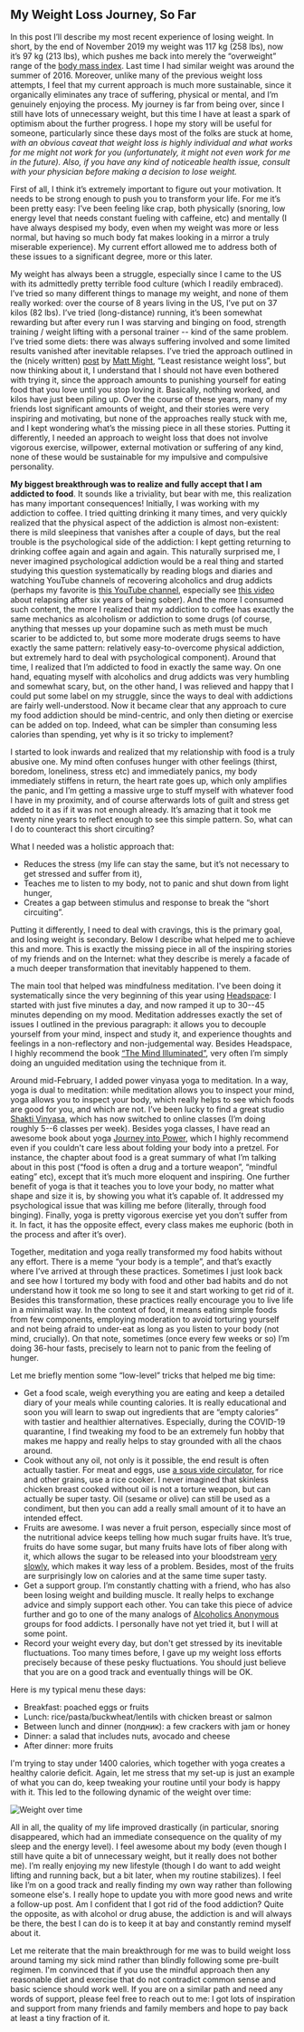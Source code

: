 ## My Weight Loss Journey, So Far

In this post I’ll describe my most recent experience of losing weight. In short, by the end of November 2019 my weight was 117 kg (258 lbs), now it’s 97 kg (213 lbs), which pushes me back into merely the “overweight” range of the [body mass index](https://en.wikipedia.org/wiki/Body_mass_index). Last time I had similar weight was around the summer of 2016. Moreover, unlike many of the previous weight loss attempts, I feel that my current approach is much more sustainable, since it organically eliminates any trace of suffering, physical or mental, and I’m genuinely enjoying the process. My journey is far from being over, since I still have lots of unnecessary weight, but this time I have at least a spark of optimism about the further progress. I hope my story will be useful for someone, particularly since these days most of the folks are stuck at home, *with an obvious caveat that weight loss is highly individual and what works for me might not work for you (unfortunately, it might not even work for me in the future). Also, if you have any kind of noticeable health issue, consult with your physician before making a decision to lose weight.*

First of all, I think it’s extremely important to figure out your motivation. It needs to be strong enough to push you to transform your life. For me it’s been pretty easy: I’ve been feeling like crap, both physically (snoring, low energy level that needs constant fueling with caffeine, etc) and mentally (I have always despised my body, even when my weight was more or less normal, but having so much body fat makes looking in a mirror a truly miserable experience). My current effort allowed me to address both of these issues to a significant degree, more or this later.

My weight has always been a struggle, especially since I came to the US with its admittedly pretty terrible food culture (which I readily embraced). I’ve tried so many different things to manage my weight, and none of them really worked: over the course of 8 years living in the US, I’ve put on 37 kilos (82 lbs). I’ve tried (long-distance) running, it’s been somewhat rewarding but after every run I was starving and binging on food, strength training / weight lifting with a personal trainer -- kind of the same problem. I’ve tried some diets: there was always suffering involved and some limited results vanished after inevitable relapses. I’ve tried the approach outlined in the (nicely written) [post](http://matt.might.net/articles/least-resistance-weight-loss/) by [Matt Might](http://matt.might.net/), “Least resistance weight loss”, but now thinking about it, I understand that I should not have even bothered with trying it, since the approach amounts to punishing yourself for eating food that you love until you stop loving it. Basically, nothing worked, and kilos have just been piling up. Over the course of these years, many of my friends lost significant amounts of weight, and their stories were very inspiring and motivating, but none of the approaches really stuck with me, and I kept wondering what’s the missing piece in all these stories. Putting it differently, I needed an approach to weight loss that does not involve vigorous exercise, willpower, external motivation or suffering of any kind, none of these would be sustainable for my impulsive and compulsive personality.

**My biggest breakthrough was to realize and fully accept that I am addicted to food**. It sounds like a triviality, but bear with me, this realization has many important consequences! Initially, I was working with my addiction to coffee. I tried quitting drinking it many times, and very quickly realized that the physical aspect of the addiction is almost non-existent: there is mild sleepiness that vanishes after a couple of days, but the real trouble is the psychological side of the addiction: I kept getting returning to drinking coffee again and again and again. This naturally surprised me, I never imagined psychological addiction would be a real thing and started studying this question systematically by reading blogs and diaries and watching YouTube channels of recovering alcoholics and drug addicts (perhaps my favorite is [this YouTube channel](https://www.youtube.com/channel/UCacn-Cy4KtIm-dl0iuLHAUA), especially see [this video](https://www.youtube.com/watch?v=RQa8BCe6vik) about relapsing after six years of being sober). And the more I consumed such content, the more I realized that my addiction to coffee has exactly the same mechanics as alcoholism or addiction to some drugs (of course, anything that messes up your dopamine such as meth must be much scarier to be addicted to, but some more moderate drugs seems to have exactly the same pattern: relatively easy-to-overcome physical addiction, but extremely hard to deal with psychological component). Around that time, I realized that I’m addicted to food in exactly the same way. On one hand, equating myself with alcoholics and drug addicts was very humbling and somewhat scary, but, on the other hand, I was relieved and happy that I could put some label on my struggle, since the ways to deal with addictions are fairly well-understood. Now it became clear that any approach to cure my food addiction should be mind-centric, and only then dieting or exercise can be added on top. Indeed, what can be simpler than consuming less calories than spending, yet why is it so tricky to implement?

I started to look inwards and realized that my relationship with food is a truly abusive one. My mind often confuses hunger with other feelings (thirst, boredom, loneliness, stress etc) and immediately panics, my body immediately stiffens in return, the heart rate goes up, which only amplifies the panic, and I’m getting a massive urge to stuff myself with whatever food I have in my proximity, and of course afterwards lots of guilt and stress get added to it as if it was not enough already. It’s amazing that it took me twenty nine years to reflect enough to see this simple pattern. So, what can I do to counteract this short circuiting?

What I needed was a holistic approach that:
  -  Reduces the stress (my life can stay the same, but it’s not necessary to get stressed and suffer from it),
  -  Teaches me to listen to my body, not to panic and shut down from light hunger,
  -  Creates a gap between stimulus and response to break the “short circuiting”.

Putting it differently, I need to deal with cravings, this is the primary goal, and losing weight is secondary. Below I describe what helped me to achieve this and more. This is exactly the missing piece in all of the inspiring stories of my friends and on the Internet: what they describe is merely a facade of a much deeper transformation that inevitably happened to them.

The main tool that helped was mindfulness meditation. I've been doing it systematically since the very beginning of this year using [Headspace](https://www.headspace.com/): I started with just five minutes a day, and now ramped it up to 30--45 minutes depending on my mood. Meditation addresses exactly the set of issues I outlined in the previous paragraph: it allows you to decouple yourself from your mind, inspect and study it, and experience thoughts and feelings in a non-reflectory and non-judgemental way. Besides Headspace, I highly recommend the book [“The Mind Illuminated”](https://www.amazon.com/Mind-Illuminated-Meditation-Integrating-Mindfulness/dp/1501156985), very often I’m simply doing an unguided meditation using the technique from it.

Around mid-February, I added power vinyasa yoga to meditation. In a way, yoga is dual to meditation: while meditation allows you to inspect your mind, yoga allows you to inspect your body, which really helps to see which foods are good for you, and which are not. I’ve been lucky to find a great studio [Shakti Vinyasa](http://shaktivinyasa.com/), which has now switched to online classes (I’m doing roughly 5--6 classes per week). Besides yoga classes, I have read an awesome book about yoga [Journey into Power](https://www.amazon.com/Journey-Into-Power-Sculpt-Transform-ebook/dp/B005C7CWJ8), which I highly recommend even if you couldn't care less about folding your body into a pretzel. For instance, the chapter about food is a great summary of what I’m talking about in this post (“food is often a drug and a torture weapon”, “mindful eating” etc), except that it’s much more eloquent and inspiring. One further benefit of yoga is that it teaches you to love your body, no matter what shape and size it is, by showing you what it’s capable of. It addressed my psychological issue that was killing me before (literally, through food binging). Finally, yoga is pretty vigorous exercise yet you don’t suffer from it. In fact, it has the opposite effect, every class makes me euphoric (both in the process and after it’s over).

Together, meditation and yoga really transformed my food habits without any effort. There is a meme “your body is a temple”, and that’s exactly where I’ve arrived at through these practices. Sometimes I just look back and see how I tortured my body with food and other bad habits and do not understand how it took me so long to see it and start working to get rid of it. Besides this transformation, these practices really encourage you to live life in a minimalist way. In the context of food, it means eating simple foods from few components, employing moderation to avoid torturing yourself and not being afraid to under-eat as long as you listen to your body (not mind, crucially). On that note, sometimes (once every few weeks or so) I’m doing 36-hour fasts, precisely to learn not to panic from the feeling of hunger.

Let me briefly mention some “low-level” tricks that helped me big time:

-   Get a food scale, weigh everything you are eating and keep a detailed diary of your meals while counting calories. It is really educational and soon you will learn to swap out ingredients that are “empty calories” with tastier and healthier alternatives. Especially, during the COVID-19 quarantine, I find tweaking my food to be an extremely fun hobby that makes me happy and really helps to stay grounded with all the chaos around.
-   Cook without any oil, not only is it possible, the end result is often actually tastier. For meat and eggs, use [a sous vide circulator](https://en.wikipedia.org/wiki/Sous-vide), for rice and other grains, use a rice cooker. I never imagined that skinless chicken breast cooked without oil is not a torture weapon, but can actually be super tasty. Oil (sesame or olive) can still be used as a condiment, but then you can add a really small amount of it to have an intended effect.    
-   Fruits are awesome. I was never a fruit person, especially since most of the nutritional advice keeps telling how much sugar fruits have. It’s true, fruits do have some sugar, but many fruits have lots of fiber along with it, which allows the sugar to be released into your bloodstream [very slowly](https://www.health.harvard.edu/diseases-and-conditions/glycemic-index-and-glycemic-load-for-100-foods), which makes it way less of a problem. Besides, most of the fruits are surprisingly low on calories and at the same time super tasty.
-   Get a support group. I’m constantly chatting with a friend, who has also been losing weight and building muscle. It really helps to exchange advice and simply support each other. You can take this piece of advice further and go to one of the many analogs of [Alcoholics Anonymous](https://www.aa.org/) groups for food addicts. I personally have not yet tried it, but I will at some point.
-   Record your weight every day, but don't get stressed by its inevitable fluctuations. Too many times before, I gave up my weight loss efforts precisely because of these pesky fluctuations. You should just believe that you are on a good track and eventually things will be OK.

Here is my typical menu these days:

 - Breakfast: poached eggs or fruits
 - Lunch: rice/pasta/buckwheat/lentils with chicken breast or salmon
 - Between lunch and dinner (полдник): a few crackers with jam or honey
 - Dinner: a salad that includes nuts, avocado and cheese
 - After dinner: more fruits

I'm trying to stay under 1400 calories, which together with yoga creates a healthy calorie deficit. Again, let me stress that my set-up is just an example of what you can do, keep tweaking your routine until your body is happy with it. This led to the following dynamic of the weight over time:

![Weight over time](../assets/2020-04-03/weight.png)

All in all, the quality of my life improved drastically (in particular, snoring disappeared, which had an immediate consequence on the quality of my sleep and the energy level). I feel awesome about my body (even though I still have quite a bit of unnecessary weight, but it really does not bother me). I’m really enjoying my new lifestyle (though I do want to add weight lifting and running back, but a bit later, when my routine stabilizes). I feel like I’m on a good track and really finding my own way rather than following someone else's. I really hope to update you with more good news and write a follow-up post. Am I confident that I got rid of the food addiction? Quite the opposite, as with alcohol or drug abuse, the addiction is and will always be there, the best I can do is to keep it at bay and constantly remind myself about it.

Let me reiterate that the main breakthrough for me was to build weight loss around taming my sick mind rather than blindly following some pre-built regimen. I'm convinced that if you use the mindful approach then any reasonable diet and exercise that do not contradict common sense and basic science should work well. If you are on a similar path and need any words of support, please feel free to reach out to me: I got lots of inspiration and support from many friends and family members and hope to pay back at least a tiny fraction of it.